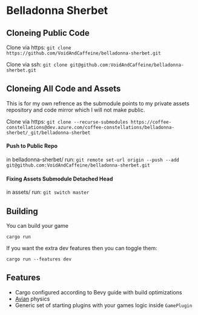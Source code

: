 # Belladonna Sherbet

## Cloneing Public Code
Clone via https: `git clone https://github.com/VoidAndCaffeine/belladonna-sherbet.git`

Clone via ssh: `git clone git@github.com:VoidAndCaffeine/belladonna-sherbet.git`

## Cloneing All Code and Assets
This is for my own refrence as the submodule points to my private assets repository and code mirror which I will not make public.

Clone via https: `git clone --recurse-submodules https://coffee-constellations@dev.azure.com/coffee-constellations/belladonna-sherbet/_git/belladonna-sherbet`

#### Push to Public Repo
in belladonna-sherbet/ run: `git remote set-url origin --push --add git@github.com:VoidAndCaffeine/belladonna-sherbet.git`

#### Fixing Assets Submodule Detached Head
in assets/ run: `git switch master`

## Building

You can build your game

```
cargo run
```

If you want the extra dev features then you can toggle them:

```
cargo run --features dev
```

## Features

- Cargo configured according to Bevy guide with build optimizations
- [Avian](https://github.com/Jondolf/avian) physics
- Generic set of starting plugins with your games logic inside `GamePlugin`

